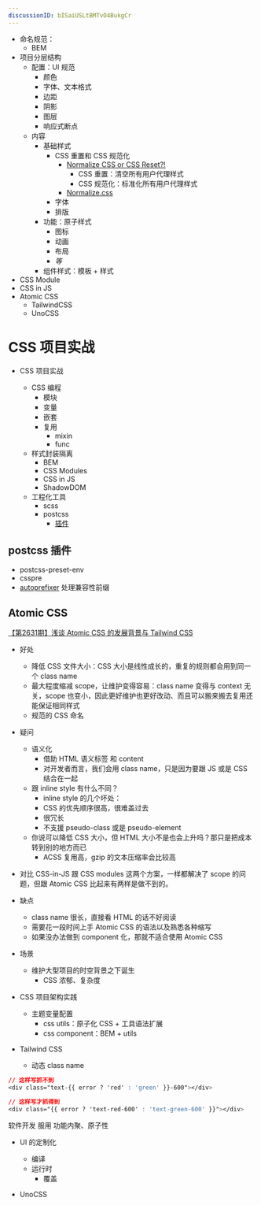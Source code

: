 ```yaml
---
discussionID: bISaiUSLtBMTvO4BukgCr
---
```

- 命名规范：
  - BEM
- 项目分层结构
  - 配置：UI 规范
    - 颜色
    - 字体、文本格式
    - 边距
    - 阴影
    - 图层
    - 响应式断点
  - 内容
    - 基础样式
      - CSS 重置和 CSS 规范化
        - [Normalize CSS or CSS Reset?!](https://elad.medium.com/normalize-css-or-css-reset-9d75175c5d1e)
          - CSS 重置：清空所有用户代理样式
          - CSS 规范化：标准化所有用户代理样式
        - [Normalize.css](https://github.com/necolas/normalize.css)
      - 字体
      - 排版
    - 功能：原子样式
      - 图标
      - 动画
      - 布局
      - *等*
    - 组件样式：模板 + 样式
- CSS Module
- CSS in JS
- Atomic CSS
  - TailwindCSS
  - UnoCSS

# CSS 项目实战

- CSS 项目实战

  - CSS 编程
    - 模块
    - 变量
    - 嵌套
    - 复用
      - mixin
      - func
  - 样式封装隔离
    - BEM
    - CSS Modules
    - CSS in JS
    - ShadowDOM
  - 工程化工具
    - scss
    - postcss
      - [插件](#postcss-插件)

## postcss 插件

- postcss-preset-env
- csspre
- [autoprefixer](https://github.com/postcss/autoprefixer#css-in-js) 处理兼容性前缀

## Atomic CSS

[【第2631期】浅谈 Atomic CSS 的发展背景与 Tailwind CSS](https://mp.weixin.qq.com/s/MlkV33ZxMYPoCFXonxgjoA)

- 好处
  - 降低 CSS 文件大小：CSS 大小是线性成长的，重复的规则都会用到同一个 class name
  - 最大程度缩减 scope，让维护变得容易：class name 变得与 context 无关，scope 也变小，因此更好维护也更好改动、而且可以搬来搬去复用还能保证相同样式
  - 规范的 CSS 命名
- 疑问
  - 语义化
    - 借助 HTML 语义标签 和 content
    - 对开发者而言，我们会用 class name，只是因为要跟 JS 或是 CSS 结合在一起
  - 跟 inline style 有什么不同？
    - inline style 的几个坏处：
    - CSS 的优先顺序很高，很难盖过去
    - 很冗长
    - 不支援 pseudo-class 或是 pseudo-element
  - 你说可以降低 CSS 大小，但 HTML 大小不是也会上升吗？那只是把成本转到别的地方而已
    - ACSS 复用高，gzip 的文本压缩率会比较高
- 对比 CSS-in-JS 跟 CSS modules 这两个方案，一样都解决了 scope 的问题，但跟 Atomic CSS 比起来有两样是做不到的。
- 缺点
  - class name 很长，直接看 HTML 的话不好阅读
  - 需要花一段时间上手 Atomic CSS 的语法以及熟悉各种缩写
  - 如果没办法做到 component 化，那就不适合使用 Atomic CSS
- 场景
  - 维护大型项目的时空背景之下诞生
    - CSS 浓郁、复杂度


- CSS 项目架构实践
  - 主题变量配置
      - css utils：原子化 CSS + 工具语法扩展
      - css component：BEM + utils


- Tailwind CSS
  - 动态 class name

```css
// 这样写抓不到
<div class="text-{{ error ? 'red' : 'green' }}-600"></div>

// 这样写才抓得到
<div class="{{ error ? 'text-red-600' : 'text-green-600' }}"></div>
```

软件开发
服用
功能内聚、原子性

- UI 的定制化
  - 编译
  - 运行时
    - 覆盖


- UnoCSS